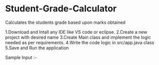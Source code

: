 

# Student-Grade-Calculator
Calculates the students grade based upon marks obtained

1.Download and Intall any IDE like VS code or eclipse.
2.Create a new project with desired name
3.Create Main class and implement the logic needed as per requirements.
4.Write the code logic in src/app.java class
5.Save and Run the application 

Sample Input :-

